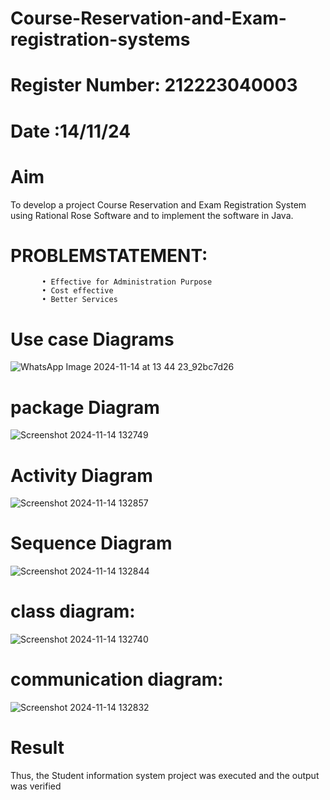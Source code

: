 # Course-Reservation-and-Exam-registration-systems
# Register Number: 212223040003
# Date :14/11/24
# Aim
 To develop a project Course Reservation and Exam Registration System using 
Rational Rose Software and to implement the software in Java.
# PROBLEMSTATEMENT: 
 
           • Effective for Administration Purpose  
           • Cost effective  
           • Better Services 
# Use case Diagrams

![WhatsApp Image 2024-11-14 at 13 44 23_92bc7d26](https://github.com/user-attachments/assets/b4f66369-02cd-4c99-b19b-438cd7f8b3fa)


# package Diagram

![Screenshot 2024-11-14 132749](https://github.com/user-attachments/assets/1192b25a-18e2-4f5b-a887-72a56a797efb)


# Activity Diagram

![Screenshot 2024-11-14 132857](https://github.com/user-attachments/assets/b6ac174d-53aa-46bd-ba50-d913c3b3245a)


# Sequence Diagram

![Screenshot 2024-11-14 132844](https://github.com/user-attachments/assets/501674d0-4254-4820-ae0b-2d17286bc718)


# class diagram:

![Screenshot 2024-11-14 132740](https://github.com/user-attachments/assets/a2e31d4c-a6da-489b-8ec7-8b973166e7ff)


# communication diagram:

![Screenshot 2024-11-14 132832](https://github.com/user-attachments/assets/674c91de-d26d-4ac0-abd4-20e30300b717)

# Result
 Thus, the Student information system project was executed and the output  
was verified
